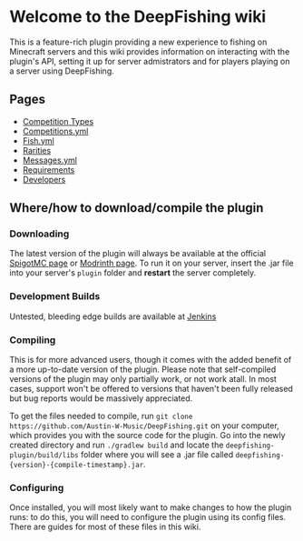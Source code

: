 # Welcome to the DeepFishing wiki

This is a feature-rich plugin providing a new experience to fishing on Minecraft servers and this wiki provides information on interacting with the plugin's API, setting it up for server admistrators and for players playing on a server using DeepFishing.

## Pages

* [Competition Types](https://github.com/Austin-W-Music/DeepFishing/wiki/Competition-Types)
* [Competitions.yml](https://github.com/Austin-W-Music/DeepFishing/wiki/competitions.yml)
* [Fish.yml](https://github.com/Austin-W-Music/DeepFishing/wiki/Fish.yml)
* [Rarities](https://github.com/Austin-W-Music/DeepFishing/wiki/Rarities.yml)
* [Messages.yml](https://github.com/Austin-W-Music/DeepFishing/wiki/Messages.yml)
* [Requirements](https://github.com/Austin-W-Music/DeepFishing/wiki/Requirements)
* [Developers](https://github.com/Austin-W-Music/DeepFishing/wiki/Developers)

## Where/how to download/compile the plugin

### Downloading

The latest version of the plugin will always be available at the official [SpigotMC page](https://www.spigotmc.org/resources/evenmorefish-%E2%96%AA-extensive-fishing-plugin-%E2%96%AA.91310/updates) or [Modrinth page](https://modrinth.com/plugin/evenmorefish). To run it on your server, insert the .jar file into your server's `plugin` folder and **restart** the server completely.

### Development Builds
Untested, bleeding edge builds are available at [Jenkins](https://ci.codemc.io/job/Austin-W-Music/job/DeepFishing/)

### Compiling

This is for more advanced users, though it comes with the added benefit of a more up-to-date version of the plugin. Please note that self-compiled versions of the plugin may only partially work, or not work atall. In most cases, support won't be offered to versions that haven't been fully released but bug reports would be massively appreciated.

To get the files needed to compile, run `git clone https://github.com/Austin-W-Music/DeepFishing.git` on your computer, which provides you with the source code for the plugin. Go into the newly created directory and run `./gradlew build` and locate the `deepfishing-plugin/build/libs` folder where you will see a .jar file called `deepfishing-{version}-{compile-timestamp}.jar`.

### Configuring
Once installed, you will most likely want to make changes to how the plugin runs: to do this, you will need to configure the plugin using its config files. There are guides for most of these files in this wiki.

